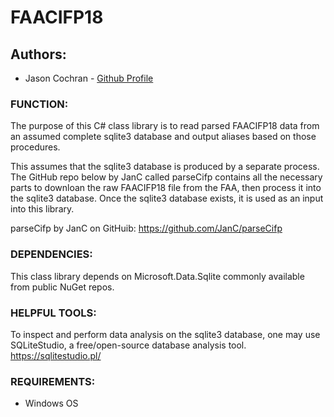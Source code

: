 # FAACIFP18

## Authors: 
- Jason Cochran - [Github Profile](https://github.com/FriedrichKayak)

### FUNCTION:
The purpose of this C# class library is to read parsed FAACIFP18 data from an assumed complete sqlite3 database and output aliases based on those procedures.

This assumes that the sqlite3 database is produced by a separate process. The GitHub repo below by JanC called parseCifp contains all the necessary parts to downloan the raw FAACIFP18 file from the FAA, then process it into the sqlite3 database. Once the sqlite3 database exists, it is used as an input into this library.

parseCifp by JanC on GitHuib:
https://github.com/JanC/parseCifp

### DEPENDENCIES:
This class library depends on Microsoft.Data.Sqlite commonly available from public NuGet repos.

### HELPFUL TOOLS:
To inspect and perform data analysis on the sqlite3 database, one may use SQLiteStudio, a free/open-source database analysis tool.
https://sqlitestudio.pl/

### REQUIREMENTS:
- Windows OS


